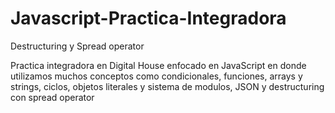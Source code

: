 # Javascript-Practica-Integradora
Destructuring y Spread  operator


Practica integradora en Digital House enfocado en JavaScript en donde utilizamos muchos conceptos como condicionales, funciones, arrays y strings, ciclos, objetos literales y sistema de modulos, JSON y destructuring con spread operator
